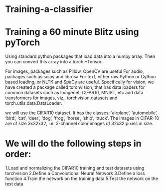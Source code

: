 # Training-a-classifier


# Training a 60 minute Blitz using pyTorch

 Using standard python packages that load data into a numpy array. Then you can convert this array into a torch.*Tensor.

For images, packages such as Pillow, OpenCV are useful
For audio, packages such as scipy and librosa
For text, either raw Python or Cython based loading, or NLTK and SpaCy are useful.
Specifically for vision, we have created a package called torchvision, that has data loaders for common datasets such as Imagenet, CIFAR10, MNIST, etc
and data transformers for images, viz., torchvision.datasets and torch.utils.data.DataLoader.

 we will use the CIFAR10 dataset.
It has the classes: ‘airplane’, ‘automobile’, ‘bird’, ‘cat’, ‘deer’, ‘dog’, ‘frog’, ‘horse’, ‘ship’, ‘truck’. 
The images in CIFAR-10 are of size 3x32x32, i.e. 3-channel color images of 32x32 pixels in size.

# We will do the following steps in order:

1.Load and normalizing the CIFAR10 training and test datasets using torchvision
2.Define a Convolutional Neural Network
3.Define a loss function
4.Train the network on the training data
5.Test the network on the test data
